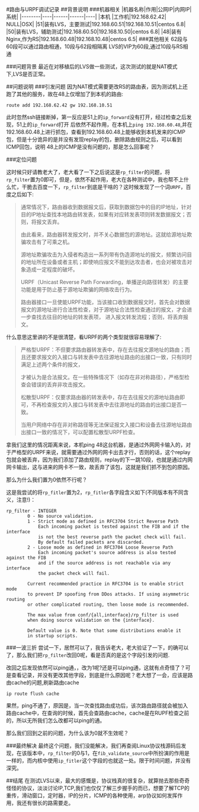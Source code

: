 #路由与URPF调试记录
##背景说明
###机器相关
|机器名称|作用|公网IP|内网IP|系统|
|--------|----|------|------|----|
|本机 |工作机|192.168.62.42| NULL|OSX|
|51|装有LVS，主要测试|192.168.60.51|192.168.10.51|centos 6.8|
|50|装有LVS，辅助测试|192.168.60.50|192.168.10.50|centos 6.8|
|48|装有Nginx,作为RS|192.168.60.48|192.168.10.48|centos 6.5|
###其他相关
62段与60段可以通过路由相通，10段与62段相隔离
LVS的VIP为60段,通过10段与RS相通

###问题背景
最近在对移植后的LVS做一些测试，这次测试的就是NAT模式下,LVS是否正常。

##问题说明
###引发问题
因为NAT模式需要更改RS的路由表，因为测试机上还跑了其他的服务，故在48上仅增加了到本机的路由:

```
route add 192.168.62.42 gw 192.168.10.51
```

此时忽然ssh链接断掉，第一反应是51上的`ip_forward`没有打开，经过检查之后发现，51上的`ip_forward`打开
后依然不起作用，在本机上`ping 192.168.60.48`,并在192.168.60.48上进行抓包，查看到192.168.60.48上能够收到本机发来的ICMP包，但是十分诡异的是并没有发现replay的包，删除路由规则之后，可以看到ICMP回包，说明
48上的ICMP是没有问题的，那是怎么回事呢？

###定位问题

这时候只好请教老大了，老大看了一下之后说这是`rp_filter`的问题，将`rp_filter`置为0即可，但是，依然不起作用，老大在各种测试中，我也帮不上什么忙，干脆去百度一下，`rp_filter`到底是干啥的？这时候发现了一个词`URPF`，百度之后如下:


> 通常情况下，路由器收到数据报文后，获取到数据包中的目的IP地址，针对目的IP地址查找本地路由转发表，如果有对应转发表项则转发数据报文；否则，将报文丢弃。
> 
> 由此看来，路由器转发报文时，并不关心数据包的源地址。这就给源地址欺骗攻击有了可乘之机。
> 
> 源地址欺骗攻击为入侵者构造出一系列带有伪造源地址的报文，频繁访问目的地址所在设备或者主机；即使响应报文不能到达攻击者，也会对被攻击对象造成一定程度的破坏。
> 
> URPF（Unicast Reverse Path Forwarding，单播逆向路径转发）的主要功能是用于防止基于源地址欺骗的网络攻击行为。
> 
> 路由器接口一旦使能URPF功能，当该接口收到数据报文时，首先会对数据报文的源地址进行合法性检查，对于源地址合法性检查通过的报文，才会进一步查找去往目的地址的转发表项，
进入报文转发流程；否则，将丢弃报文。


什么意思这里讲的不是很清楚，看URPF的两个类型就很容易理解了:


> 严格型URPF：不但要求路由器转发表中，存在去往报文源地址的路由；而且还要求报文的入接口与转发表中去往源地址路由的出接口一致，只有同时满足上述两个条件的报文，
>
>才被认为是合法报文。在一些特殊情况下（如存在非对称路径），严格型检查会错误的丢弃非攻击报文。
>
> 松散型URPF：仅要求路由器的转发表中，存在去往报文的源地址路由即可，不再检查报文的入接口与转发表中去往源地址的路由的出接口是否一致。
>
>当用户网络中存在非对称路径等无法保证报文入接口和设备去往源地址路由出接口一致的情况下，可以配置松散型URPF检查。

拿我们这里的情况距离来说，本机ping 48这台机器，是通过外网网卡输入的，对于严格型的URPF来说，就需要通过外网的网卡出去才行，否则的话，这个replay包就会被丢弃，因为我们添加了路由规则，replay的下一跳10段，也就是通过内网网卡输出，这与进来的网卡不一致，故丢弃了该包，这就是我们抓不到包的原因。

那么为什么我们置为0依然不行呢？

这是我尝试的将`rp_fitler`置为2，`rp_fitler`各字段含义如下(不同版本有不同含义，注意!)：

```
rp_filter - INTEGER
        0 - No source validation.
        1 - Strict mode as defined in RFC3704 Strict Reverse Path
            Each incoming packet is tested against the FIB and if the interface
            is not the best reverse path the packet check will fail.
            By default failed packets are discarded.
        2 - Loose mode as defined in RFC3704 Loose Reverse Path
            Each incoming packet's source address is also tested against the FIB
            and if the source address is not reachable via any interface
            the packet check will fail.

        Current recommended practice in RFC3704 is to enable strict mode
        to prevent IP spoofing from DDos attacks. If using asymmetric routing
        or other complicated routing, then loose mode is recommended.

        The max value from conf/{all,interface}/rp_filter is used
        when doing source validation on the {interface}.

        Default value is 0. Note that some distributions enable it
        in startup scripts.
```
###一波三折
尝试一下，居然可以了，我告诉老大，老大验证了一下，的确可以了，那么我们把`rp_filter`改回0呢，看是否真的是这个字段引发的问题.

改回之后发现依然可以ping通，，改为1呢?还是可以ping通，这就有点奇怪了？可是查看记录，并没有更改其他字段，到底是什么原因呢？老大想了一会，应该是路由cache的问题,刷新路由cache

```
ip route flush cache
```

果然，ping不通了，原因是，当一次查找路由成功后，该次路由路径就会被加入路由cache中，在查询的时候，首先会查路由cache，cache是在RUPF检查之前的，所以无所我们怎么改都可以ping的通。

那么我们回到之前的问题，为什么该为0就不生效呢？

###最终解决
最终这个问题，我们没能解决，我们再查阅Linux协议栈源码后发现，在该版本中，`rp_filter`的0与1，在`fib_validate_source`中所扮演的作用是一样的，而内核中使用`ip_fitler`这个字段的也就这一处。限于时间问题，并没有深究。

##结尾
在测试LVS以来，最大的感慨是，协议栈真的很复杂，就算抛去那些奇奇怪怪的协议，淡淡讨论IP,TCP,我们也仅仅了解三步握手的而已，想要了解TCP的重传，滑动窗口，定时器，IP的分片，ICMP的各种使用，arp协议如何发挥作用，我还有很长的路需要走。
